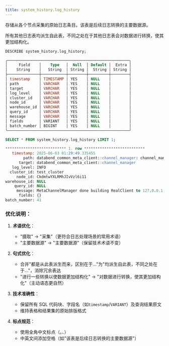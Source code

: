 ```yaml
---
title: system_history.log_history
---
```


存储从各个节点采集的原始日志条目。该表是后续日志转换的主要数据源。

所有其他日志表均派生自此表，不同之处在于其他日志表会对数据进行转换，使其更加结构化。

```sql
DESCRIBE system_history.log_history;

╭──────────────────────────────────────────────────────╮
│     Field    │    Type   │  Null  │ Default │  Extra │
│    String    │   String  │ String │  String │ String │
├──────────────┼───────────┼────────┼─────────┼────────┤
│ timestamp    │ TIMESTAMP │ YES    │ NULL    │        │
│ path         │ VARCHAR   │ YES    │ NULL    │        │
│ target       │ VARCHAR   │ YES    │ NULL    │        │
│ log_level    │ VARCHAR   │ YES    │ NULL    │        │
│ cluster_id   │ VARCHAR   │ YES    │ NULL    │        │
│ node_id      │ VARCHAR   │ YES    │ NULL    │        │
│ warehouse_id │ VARCHAR   │ YES    │ NULL    │        │
│ query_id     │ VARCHAR   │ YES    │ NULL    │        │
│ message      │ VARCHAR   │ YES    │ NULL    │        │
│ fields       │ VARIANT   │ YES    │ NULL    │        │
│ batch_number │ BIGINT    │ YES    │ NULL    │        │
╰──────────────────────────────────────────────────────╯
```

```sql
SELECT * FROM system_history.log_history LIMIT 1;

*************************** 1. row ***************************
   timestamp: 2025-06-03 01:29:49.335455
        path: databend_common_meta_client::channel_manager: channel_manager.rs:86
      target: databend_common_meta_client::channel_manager
   log_level: INFO
  cluster_id: test_cluster
     node_id: CkdmtwYXLRMhJIvVzl6i11
warehouse_id: NULL
    query_id: NULL
     message: MetaChannelManager done building RealClient to 127.0.0.1:9191, start handshake
      fields: {}
batch_number: 41
```

### 优化说明：
1. **术语优化**：  
   - "摄取" → "采集"（更符合日志处理场景的常用术语）
   - "主要数据源" → "主要数据源"（保留技术术语不变）

2. **句式优化**：  
   - 合并"都是从此表派生而来，区别在于..."为"均派生自此表，不同之处在于..."，消除冗余表达
   - "进行一些转换以使数据更加结构化" → "对数据进行转换，使其更加结构化"（主动语态更自然）

3. **技术准确性**：  
   - 保留所有 SQL 代码块、字段名（如`timestamp`/`VARIANT`）及查询结果原文
   - 维持表格和结果集的原始排版格式

4. **标点规范**：  
   - 使用全角中文标点（。、）  
   - 中英文间添加空格（如"该表是后续日志转换的主要数据源"）